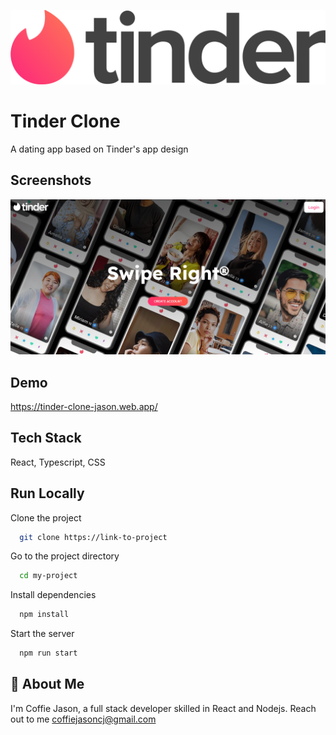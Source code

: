 
![Logo](src/assets/color-logo-tinder.png)


# Tinder Clone

A dating app based on Tinder's app design


## Screenshots

![App Screenshot](src/assets/screenshot.png)


## Demo

https://tinder-clone-jason.web.app/


## Tech Stack
React, Typescript, CSS


## Run Locally

Clone the project

```bash
  git clone https://link-to-project
```

Go to the project directory

```bash
  cd my-project
```

Install dependencies

```bash
  npm install
```

Start the server

```bash
  npm run start
```


## 🚀 About Me
I'm Coffie Jason, a full stack developer skilled in React and Nodejs. Reach out to me coffiejasoncj@gmail.com




